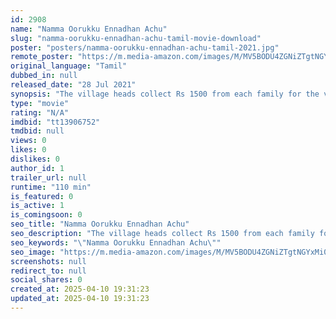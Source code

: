 ```yaml
---
id: 2908
name: "Namma Oorukku Ennadhan Achu"
slug: "namma-oorukku-ennadhan-achu-tamil-movie-download"
poster: "posters/namma-oorukku-ennadhan-achu-tamil-2021.jpg"
remote_poster: "https://m.media-amazon.com/images/M/MV5BODU4ZGNiZTgtNGYxMi00ZjY3LWIxNGEtOTUxMThkYzY1NjIyXkEyXkFqcGc@._V1_SX300.jpg"
original_language: "Tamil"
dubbed_in: null
released_date: "28 Jul 2021"
synopsis: "The village heads collect Rs 1500 from each family for the village festival. A person is against collecting the amount and fights with them. During the festival, he drinks and creates a ruckus. On the next day, he is found dead an..."
type: "movie"
rating: "N/A"
imdbid: "tt13906752"
tmdbid: null
views: 0
likes: 0
dislikes: 0
author_id: 1
trailer_url: null
runtime: "110 min"
is_featured: 0
is_active: 1
is_comingsoon: 0
seo_title: "Namma Oorukku Ennadhan Achu"
seo_description: "The village heads collect Rs 1500 from each family for the village festival. A person is against collecting the amount and fights with them. During the festival, he drinks and creates a ruckus. On the next day, he is found dead an..."
seo_keywords: "\"Namma Oorukku Ennadhan Achu\""
seo_image: "https://m.media-amazon.com/images/M/MV5BODU4ZGNiZTgtNGYxMi00ZjY3LWIxNGEtOTUxMThkYzY1NjIyXkEyXkFqcGc@._V1_SX300.jpg"
screenshots: null
redirect_to: null
social_shares: 0
created_at: 2025-04-10 19:31:23
updated_at: 2025-04-10 19:31:23
---
```


